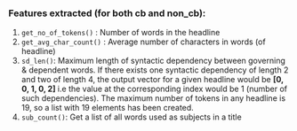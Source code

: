 ### Features extracted (for both cb and non_cb): 
1. `get_no_of_tokens()` : Number of words in the headline
2. `get_avg_char_count()` : Average number of characters in words (of headline)
3. `sd_len()`: Maximum length of syntactic dependency between governing & dependent words. 
If there exists one syntactic dependency of length 2 and two of length 4, the output vector for a given headline would be **[0, 0, 1, 0, 2]**      i.e the value at the corresponding index would be 1 (number of such dependencies). The maximum number of tokens in any headline is 19, so a list with 19 elements has been created.
4. `sub_count()`: Get a list of all words used as subjects in a title
